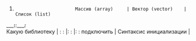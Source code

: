 1)                           Массив (array)     | Вектор (vector)    | Список (list)
_________________________:______________________:____________________:_________________                     
    Какую библиотеку    | :    <array>          : |: <vector>         : |: <list>:
    подключить          |
Синтаксис инициализации |
